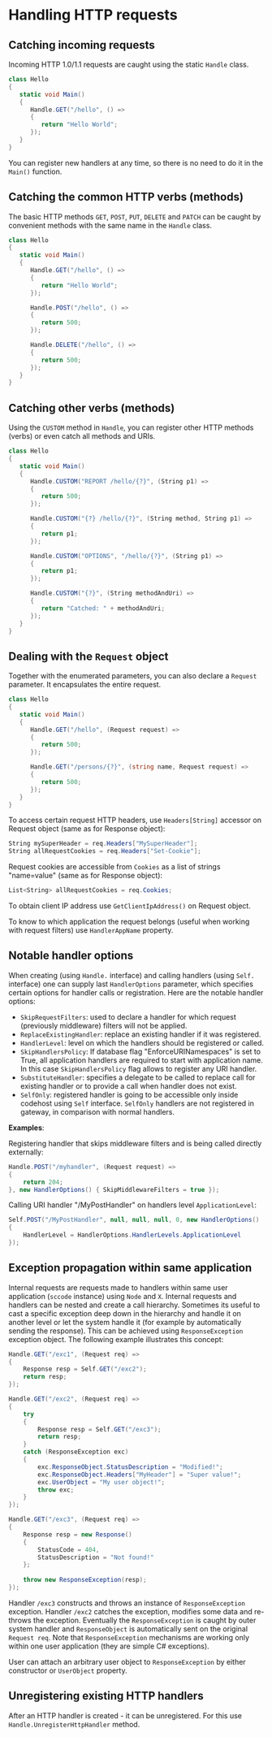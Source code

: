 # Handling HTTP requests

## Catching incoming requests

Incoming HTTP 1.0/1.1 requests are caught using the static `Handle` class.

```cs
class Hello
{
   static void Main()
   {
      Handle.GET("/hello", () =>
      {
         return "Hello World";
      });
   }
}
```

You can register new handlers at any time, so there is no need to do it in the `Main()` function.

## Catching the common HTTP verbs (methods)

The basic HTTP methods `GET`, `POST`, `PUT`, `DELETE` and `PATCH` can be caught by convenient methods with the same name in the `Handle` class.

```cs
class Hello
{
   static void Main()
   {
      Handle.GET("/hello", () =>
      {
         return "Hello World";
      });

      Handle.POST("/hello", () =>
      {
         return 500;
      });

      Handle.DELETE("/hello", () =>
      {
         return 500;
      });
   }
}
```

## Catching other verbs (methods)

Using the `CUSTOM` method in `Handle`, you can register other HTTP methods (verbs) or even catch all methods and URIs.

```cs
class Hello
{
   static void Main()
   {
      Handle.CUSTOM("REPORT /hello/{?}", (String p1) =>
      {
         return 500;
      });

      Handle.CUSTOM("{?} /hello/{?}", (String method, String p1) =>
      {
         return p1;
      });

      Handle.CUSTOM("OPTIONS", "/hello/{?}", (String p1) =>
      {
         return p1;
      });

      Handle.CUSTOM("{?}", (String methodAndUri) =>
      {
         return "Catched: " + methodAndUri;
      });
   }
}
```

## Dealing with the `Request` object

Together with the enumerated parameters, you can also declare a `Request` parameter. It encapsulates the entire request.

```cs
class Hello
{
   static void Main()
   {
      Handle.GET("/hello", (Request request) =>
      {
         return 500;
      });

      Handle.GET("/persons/{?}", (string name, Request request) =>
      {
         return 500;
      });
   }
}
```

To access certain request HTTP headers, use `Headers[String]` accessor on Request object (same as for Response object):
```cs
String mySuperHeader = req.Headers["MySuperHeader"];
String allRequestCookies = req.Headers["Set-Cookie"];
```

Request cookies are accessible from `Cookies` as a list of strings "name=value" (same as for Response object):
```cs
List<String> allRequestCookies = req.Cookies;
```

To obtain client IP address use `GetClientIpAddress()` on Request object.

To know to which application the request belongs (useful when working with request filters) use `HandlerAppName` property.

## Notable handler options

When creating (using `Handle.` interface) and calling handlers (using `Self.` interface) one can supply last `HandlerOptions` parameter, which specifies certain options for handler calls or registration. Here are the notable handler options:

* `SkipRequestFilters`: used to declare a handler for which request (previously middleware) filters will not be applied.
* `ReplaceExistingHandler`: replace an existing handler if it was registered.
* `HandlerLevel`: level on which the handlers should be registered or called.
* `SkipHandlersPolicy`: If database flag "EnforceURINamespaces" is set to True, all application handlers are required to start with application name. In this case `SkipHandlersPolicy` flag allows to register any URI handler.
* `SubstituteHandler`: specifies a delegate to be called to replace call for existing handler or to provide a call when handler does not exist.
* `SelfOnly`: registered handler is going to be accessible only inside codehost using `Self` interface. `SelfOnly` handlers are not registered in gateway, in comparison with normal handlers.

<strong>Examples</strong>:

Registering handler that skips middleware filters and is being called directly externally:
```cs
Handle.POST("/myhandler", (Request request) =>
{
	return 204;
}, new HandlerOptions() { SkipMiddlewareFilters = true });
```

Calling URI handler "/MyPostHandler" on handlers level `ApplicationLevel`:
```cs
Self.POST("/MyPostHandler", null, null, null, 0, new HandlerOptions()
{
	HandlerLevel = HandlerOptions.HandlerLevels.ApplicationLevel
});
```


## Exception propagation within same application

Internal requests are requests made to handlers within same user application (`sccode` instance) using `Node` and `X`. Internal requests and handlers can be nested and create a call hierarchy. Sometimes its useful to cast a specific exception deep down in the hierarchy and handle it on another level or let the system handle it (for example by automatically sending the response). This can be achieved using `ResponseException` exception object. The following example illustrates this concept:

```cs
Handle.GET("/exc1", (Request req) =>
{
    Response resp = Self.GET("/exc2");
    return resp;
});

Handle.GET("/exc2", (Request req) =>
{
    try
    {
        Response resp = Self.GET("/exc3");
        return resp;
    }
    catch (ResponseException exc)
    {
        exc.ResponseObject.StatusDescription = "Modified!";
        exc.ResponseObject.Headers["MyHeader"] = "Super value!";
        exc.UserObject = "My user object!";
        throw exc;
    }
});

Handle.GET("/exc3", (Request req) =>
{
    Response resp = new Response()
    {
        StatusCode = 404,
        StatusDescription = "Not found!"
    };
    
    throw new ResponseException(resp);
});
```

Handler `/exc3` constructs and throws an instance of `ResponseException` exception. Handler `/exc2` catches the exception, modifies some data and re-throws the exception. Eventually the `ResponseException` is caught by outer system handler and `ResponseObject` is automatically sent on the original `Request req`. Note that `ResponseException` mechanisms are working only within one user application (they are simple C# exceptions).

User can attach an arbitrary user object to `ResponseException` by either constructor or `UserObject` property.

## Unregistering existing HTTP handlers

After an HTTP handler is created - it can be unregistered. For this use `Handle.UnregisterHttpHandler` method.
